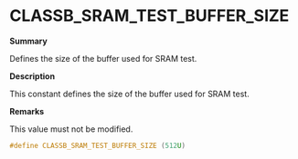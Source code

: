 # CLASSB_SRAM_TEST_BUFFER_SIZE

**Summary**

Defines the size of the buffer used for SRAM test.

**Description**

This constant defines the size of the buffer used for SRAM test.

**Remarks**

This value must not be modified.

```c
#define CLASSB_SRAM_TEST_BUFFER_SIZE (512U)
```

